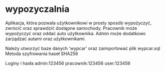 # wypozyczalnia
Aplikacja, która pozwala użytkownikowi w prosty sposób wypożyczyć, zwrócić oraz sprawdzić dostępne samochody. Pracownik może wypożyczyć oraz oddać auto użytkownika. Admin może dodatkowo zarządzać autami oraz użytkownikami.

Należy utworzyć baze danych 'wypcar' oraz zaimportować plik wypcar.sql
Metoda szyfrowania haseł SHA256

Loginy i hasła
admin:123456 pracownik:123456 user:123456
